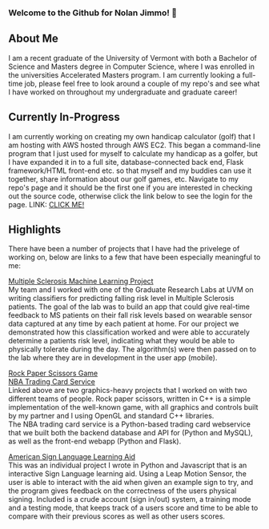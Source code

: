### Welcome to the Github for Nolan Jimmo! 👋

<!--
**nolanjimmo/nolanjimmo** is a ✨ _special_ ✨ repository because its `README.md` (this file) appears on your GitHub profile.

Here are some ideas to get you started:

- 🔭 I’m currently working on ...
- 🌱 I’m currently learning ...
- 👯 I’m looking to collaborate on ...
- 🤔 I’m looking for help with ...
- 💬 Ask me about ...
- 📫 How to reach me: ...
- 😄 Pronouns: ...
- ⚡ Fun fact: ...
-->

## About Me
I am a recent graduate of the University of Vermont with both a Bachelor of Science and Masters degree in Computer Science, where I was enrolled in the universities Accelerated Masters program. I am currently looking a full-time job, please feel free to look around a couple of my repo's and see what I have worked on throughout my undergraduate and graduate career!

## Currently In-Progress
I am currently working on creating my own handicap calculator (golf) that I am hosting with AWS hosted through AWS EC2. This began a command-line program that I just used for myself to calculate my handicap as a golfer, but I have expanded it in to a full site, database-connected back end, Flask framework/HTML front-end etc. so that myself and my buddies can use it together, share information about our golf games, etc. Navigate to my repo's page and it should be the first one if you are interested in checking out the source code, otherwise click the link below to see the login for the page.
LINK: [CLICK ME!](http://ec2-54-165-208-121.compute-1.amazonaws.com/)

## Highlights
There have been a number of projects that I have had the privelege of working on, below are links to a few that have been especially meaningful to me:

[Multiple Sclerosis Machine Learning Project](https://github.com/nolanjimmo/ML-MS-Prediction-Project)<br>
My team and I worked with one of the Graduate Research Labs at UVM on writing classifiers for predicting falling risk level in Multiple Sclerosis patients. The goal of the lab was to build an app that could give real-time feedback to MS patients on their fall risk levels based on wearable sensor data captured at any time by each patient at home. For our project we demonstrated how this classification worked and were able to accurately determine a patients risk level, indicating what they would be able to physically tolerate during the day. The algorithm(s) were then passed on to the lab where they are in development in the user app (mobile).

[Rock Paper Scissors Game](https://github.com/nolanjimmo/Rock-Paper-Scissors-With-Graphcis)<br>
[NBA Trading Card Service](https://github.com/nolanjimmo/NBA-Trading-Cards)<br>
Linked above are two graphics-heavy projects that I worked on with two different teams of people. Rock paper scissors, written in C++ is a simple implementation of the well-known game, with all graphics and controls built by my partner and I using OpenGL and standard C++ libraries.<br>
The NBA trading card service is a Python-based trading card webservice that we built both the backend database and API for (Python and MySQL), as well as the front-end webapp (Python and Flask).

[American Sign Language Learning Aid](https://github.com/nolanjimmo/ASL-Learning-Aid/blob/master/leapDrawCircle.js)<br>
This was an individual project I wrote in Python and Javascript that is an interactive Sign Language learning aid. Using a Leap Motion Sensor, the user is able to interact with the aid when given an example sign to try, and the program gives feedback on the correctness of the users physical signing. Included is a crude account (sign in/out) system, a training mode and a testing mode, that keeps track of a users score and time to be able to compare with their previous scores as well as other users scores. 
